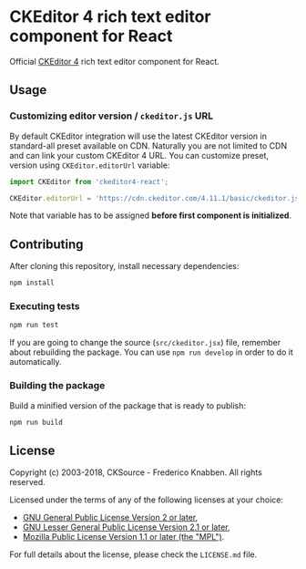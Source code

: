 # CKEditor 4 rich text editor component for React

Official [CKEditor 4](https://ckeditor.com/ckeditor-4/) rich text editor component for React.

## Usage

### Customizing editor version / `ckeditor.js` URL

By default CKEditor integration will use the latest CKEditor version in standard-all preset available on CDN. Naturally you are not limited to CDN and can link your custom CKEditor 4 URL. You can customize preset, version using `CKEditor.editorUrl` variable:

```javascript
import CKEditor from 'ckeditor4-react';

CKEditor.editorUrl = 'https://cdn.ckeditor.com/4.11.1/basic/ckeditor.js';
```

Note that variable has to be assigned **before first component is initialized**.

## Contributing

After cloning this repository, install necessary dependencies:

```bash
npm install
```

### Executing tests

```bash
npm run test
```

If you are going to change the source (`src/ckeditor.jsx`) file, remember about rebuilding the package. You can use `npm run develop` in order to do it automatically.

### Building the package

Build a minified version of the package that is ready to publish:

```bash
npm run build
```

## License

Copyright (c) 2003-2018, CKSource - Frederico Knabben. All rights reserved.

Licensed under the terms of any of the following licenses at your
choice:

* [GNU General Public License Version 2 or later](http://www.gnu.org/licenses/gpl.html),
* [GNU Lesser General Public License Version 2.1 or later](http://www.gnu.org/licenses/lgpl.html),
* [Mozilla Public License Version 1.1 or later (the "MPL")](http://www.mozilla.org/MPL/MPL-1.1.html).

For full details about the license, please check the `LICENSE.md` file.
